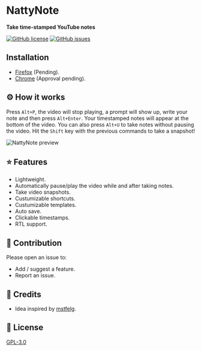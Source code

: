 # NattyNote
**Take time-stamped YouTube notes**

[![GitHub license](https://img.shields.io/github/license/ahmedelq/NattyNote)](https://github.com/ahmedelq/NattyNote/blob/main/LICENSE)
[![GitHub issues](https://img.shields.io/github/issues/ahmedelq/NattyNote)](https://github.com/ahmedelq/NattyNote/issues)

## Installation
- [Firefox](https://addons.mozilla.org/en-US/firefox/addon/nattynote/) (Pending).
- [Chrome](https://chrome.google.com/webstore/detail/nattynote/lgopopmbcfmojhfmnlbhjhgepclocphh) (Approval pending).

## ⚙️ How it works
Press `Alt+P`, the video will stop playing, a prompt will show up, write your note and then press `Alt+Enter`. Your timestamped notes will appear at the bottom of the video. 
You can also press `Alt+U` to take notes without pausing the video. Hit the `Shift` key with the previous commands to take a snapshot!

![NattyNote preview](https://github.com/ahmedelq/NattyNote/blob/main/preview.gif)

## ⭐ Features
- Lightweight.
- Automatically pause/play the video while and after taking notes. 
- Take video snapshots. 
- Custumizable shortcuts.
- Custumizable templates.
- Auto save. 
- Clickable timestamps.
- RTL support.

## 🌱 Contribution
Please open an issue to:
- Add / suggest a feature.
- Report an issue.


## 🖖 Credits 
- Idea inspired by [mstfelg](https://github.com/mstfelg).

## 📜 License
[GPL-3.0](https://github.com/ahmedelq/NattyNote/blob/main/LICENSE)
